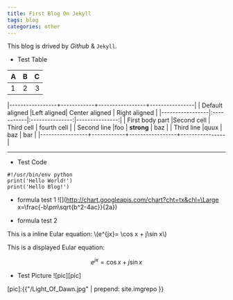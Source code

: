 ```yaml
---
title: First Blog On Jekyll
tags: blog
categories: other
---
```



This blog is drived by *Github* & `Jekyll`.

- Test Table

|   A   |   B   |   C   |
| ----- |:-----:| -----:|
|   1   |   2   |   3   |


|-----------------+------------+-----------------+----------------|
| Default aligned |Left aligned| Center aligned  | Right aligned  |
|-----------------|:-----------|:---------------:|---------------:|
| First body part |Second cell | Third cell      | fourth cell    |
| Second line     |foo         | **strong**      | baz            |
| Third line      |quux        | baz             | bar            |
|-----------------+------------+-----------------+----------------|


* * *
- Test Code
```
#!/usr/bin/env python
print('Hello World!')
print('Hello Blog!')
```

- formula test 1
![](http://chart.googleapis.com/chart?cht=tx&chl=\Large x=\frac{-b\pm\sqrt{b^2-4ac}}{2a})

- formula test 2

This is a inline Eular equation: \\(e^{jx}= \cos x + j\sin x\\)

This is a displayed Eular equation: 

$$e^{jx}= \cos x + j\sin x$$


- Test Picture
![pic][pic]


[pic]:{{"/Light_Of_Dawn.jpg" | prepend: site.imgrepo }}


